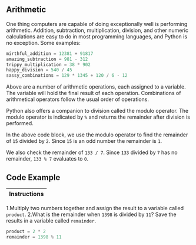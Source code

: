## Arithmetic

One thing computers are capable of doing exceptionally well is performing arithmetic. Addition, subtraction, multiplication, division, and other numeric calculations are easy to do in most programming languages, and Python is no exception. Some examples:

``` python
mirthful_addition = 12381 + 91817
amazing_subtraction = 981 - 312
trippy_multiplication = 38 * 902
happy_division = 540 / 45
sassy_combinations = 129 * 1345 + 120 / 6 - 12
```

Above are a number of arithmetic operations, each assigned to a variable. The variable will hold the final result of each operation. Combinations of arithmetical operators follow the usual order of operations.

Python also offers a companion to division called the modulo operator. The modulo operator is indicated by `%` and returns the remainder after division is performed.

In the above code block, we use the modulo operator to find the remainder of `15` divided by `2`. Since `15` is an odd number the remainder is `1`.

We also check the remainder of `133 / 7`. Since `133` divided by `7` has no remainder, `133 % 7` evaluates to `0`.

## Code Example

Instructions  | 
------------  | 
1.Multiply two numbers together and assign the result to a variable called `product`. 
2.What is the remainder when `1398` is divided by `11`? Save the results in a variable called `remainder`.

```python
product = 2 * 2
remainder = 1398 % 11
```
